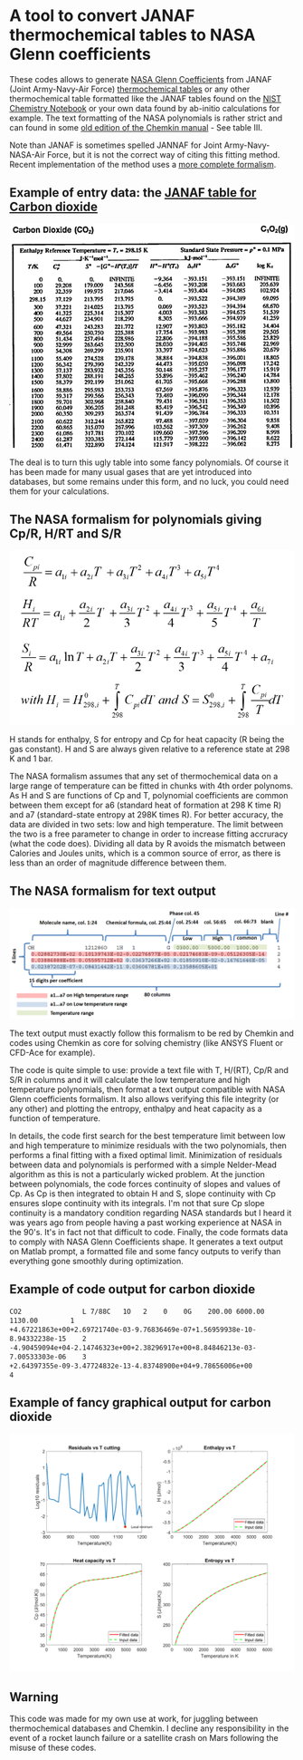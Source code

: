 # A tool to convert JANAF thermochemical tables to NASA Glenn coefficients
These codes allows to generate [NASA Glenn Coefficients](https://ntrs.nasa.gov/api/citations/20020085330/downloads/20020085330.pdf) from JANAF (Joint Army-Navy-Air Force) [thermochemical tables](https://janaf.nist.gov/janaf4pdf.html) or any other thermochemical table formatted like the JANAF tables found on the [NIST Chemistry Notebook](https://webbook.nist.gov/chemistry/) or your own data found by ab-initio calculations for example. The text formatting of the NASA polynomials is rather strict and can found in some [old edition of the Chemkin manual](CHEMKIN_III_manual(1996).pdf) - See table III. 

Note than JANAF is sometimes spelled JANNAF for Joint Army-Navy-NASA-Air Force, but it is not the correct way of citing this fitting method. Recent implementation of the method uses a [more complete formalism](https://ntrs.nasa.gov/citations/20205003319).

## Example of entry data: the [JANAF table for Carbon dioxide](https://janaf.nist.gov/pdf/JANAF-FourthEd-1998-Carbon.pdf)
![](Documentation/Example.png)

The deal is to turn this ugly table into some fancy polynomials. Of course it has been made for many usual gases that are yet introduced into databases, but some remains under this form, and no luck, you could need them for your calculations.

## The NASA formalism for polynomials giving Cp/R, H/RT and S/R
![](Documentation/Polynomials.png)

H stands for enthalpy, S for entropy and Cp for heat capacity (R being the gas constant). H and S are always given relative to a reference state at 298 K and 1 bar.

The NASA formalism assumes that any set of thermochemical data on a large range of temperature can be fitted in chunks with 4th order polynoms. As H and S are functions of Cp and T, polynomial coefficients are common between them except for a6 (standard heat of formation at 298 K time R) and a7 (standard-state entropy at 298K times R). For better accuracy, the data are divided in two sets: low and high temperature. The limit between the two is a free parameter to change in order to increase fitting accruracy (what the code does). Dividing all data by R avoids the mismatch between Calories and Joules units, which is a common source of error, as there is less than an order of magnitude difference between them.

## The NASA formalism for text output
![](Documentation/Polynomials_txt.png)

The text output must exactly follow this formalism to be red by Chemkin and codes using Chemkin as core for solving chemistry (like ANSYS Fluent or CFD-Ace for example).

The code is quite simple to use: provide a text file with T, H/(RT), Cp/R and S/R in columns and it will calculate the low temperature and high temperature polynomials, then format a text output compatible with NASA Glenn coefficients formalism. It also allows verifying this file integrity (or any other) and plotting the entropy, enthalpy and heat capacity as a function of temperature.

In details, the code first search for the best temperature limit between low and high temperature to minimize residuals with the two polynomials, then performs a final fitting with a fixed optimal limit. Minimization of residuals between data and polynomials is performed with a simple Nelder-Mead algorithm as this is not a particularly wicked problem. At the junction between polynomials, the code forces continuity of slopes and values of Cp. As Cp is then integrated to obtain H and S, slope continuity with Cp ensures slope continuity with its integrals. I'm not that sure Cp slope continuity is a mandatory condition regarding NASA standards but I heard it was years ago from people having a past working experience at NASA in the 90's. It's in fact not that difficult to code. Finally, the code formats data to comply with NASA Glenn Coefficients shape. It generates a text output on Matlab prompt, a formatted file and some fancy outputs to verify than everything gone smoothly during optimization.

## Example of code output for carbon dioxide
    CO2               L 7/88C   1O   2    0    0G    200.00 6000.00 1130.00        1
    +4.67221863e+00+2.69721740e-03-9.76836469e-07+1.56959938e-10-8.94332238e-15    2
    -4.90459094e+04-2.14746323e+00+2.38296917e+00+8.84846213e-03-7.00533303e-06    3
    +2.64397355e-09-3.47724832e-13-4.83748900e+04+9.78656006e+00                   4

## Example of fancy graphical output for carbon dioxide
![](Codes/NASA_fitting.png)

## Warning
This code was made for my own use at work, for juggling between thermochemical databases and Chemkin. I decline any responsibility in the event of a rocket launch failure or a satellite crash on Mars following the misuse of these codes.

